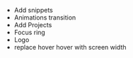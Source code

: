 - Add snippets
- Animations transition
- Add Projects
- Focus ring
- Logo
- replace hover hover with screen width
